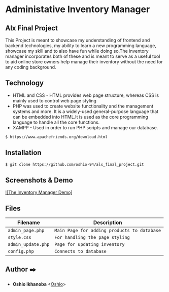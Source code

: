 # Administative Inventory Manager

## Alx Final Project 

This Project is meant to showcase my understanding of frontend and backend technologies, my ability to learn a new  programming language, showcase my skill and to also have fun while doing so.The inventory manager incorporates both of these and is meant to serve as a useful tool to aid online store owners help manage their inventory without the need for any coding background.

## Technology
* HTML and CSS - HTML provides web page structure, whereas CSS is mainly used to control web page styling 
* PHP was used to create website functionality and the management systems and more. It is a widely-used general-purpose language that can be embedded into HTML.It is used as the core programming language to handle all the core functions.
* XAMPP - Used in order to run PHP scripts and manage our database.
```sh
$ https://www.apachefriends.org/download.html
```

## Installation
```sh
$ git clone https://github.com/oshio-94/alx_final_project.git
```

## Screenshots & Demo
[![The Inventory Manager Demo]](https://youtu.be/dpQGXZ1vrFQ)

## Files

| Filename | Description |
| -------- | ----------- |
| `admin_page.php` | `Main Page for adding products to database` |
| `style.css` | `For handling the page styling` |
| `admin_update.php` | `Page for updating inventory` |
| `config.php` | `Connects to database` |

## Author :black_nib:

- **Oshio Ikhanoba** <[Oshio](https://github.com/oshio-94)>